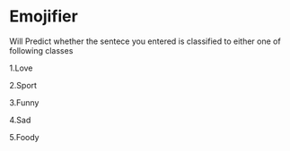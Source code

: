 # Emojifier

Will Predict whether the sentece you entered is classified to either one of following classes

  1.Love

  2.Sport

  3.Funny

  4.Sad

  5.Foody
